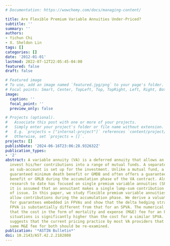 ```yaml
---
# Documentation: https://wowchemy.com/docs/managing-content/

title: Are Flexible Premium Variable Annuities Under-Priced?
subtitle: ''
summary: ''
authors:
- Yichun Chi
- X. Sheldon Lin
tags: []
categories: []
date: '2012-01-01'
lastmod: 2022-07-12T22:05:45-04:00
featured: false
draft: false

# Featured image
# To use, add an image named `featured.jpg/png` to your page's folder.
# Focal points: Smart, Center, TopLeft, Top, TopRight, Left, Right, BottomLeft, Bottom, BottomRight.
image:
  caption: ''
  focal_point: ''
  preview_only: false

# Projects (optional).
#   Associate this post with one or more of your projects.
#   Simply enter your project's folder or file name without extension.
#   E.g. `projects = ["internal-project"]` references `content/project/deep-learning/index.md`.
#   Otherwise, set `projects = []`.
projects: []
publishDate: '2024-06-16T23:06:28.932632Z'
publication_types:
- '2'
abstract: A variable annuity (VA) is a deferred annuity that allows an annuitant to
  invest his/her contributions into a range of mutual funds. A separate account termed
  as sub-account is set up for the investment. Unlike a mutual fund, a VA offers a
  guaranteed minimum death benefit or GMDB and often offers a guaranteed minimum living
  benefit or GMLB during the accumulation phase of the VA contract. Almost all the
  research to date has focused on single premium variable annuities (SPVAs), i.e.
  it is assumed that an annuitant makes a single lump-sum contribution at the time
  of issue. In this paper, we study flexible premium variable annuities (FPVAs) that
  allow contributions during the accumulation phase. We derive a valuation formula
  for guarantees embedded in FPVAs and show that the delta hedging strategy for an
  FPVA is substantially different from that for an SPVA. The numerical examples illustrate
  that the cost in the form of mortality and expense (M&E) fee for an FPVA in many
  situations is significantly higher than the cost for a similar SPVA. This finding
  suggests that the current pricing practice by most VA providers that charges the
  same M&E fee for both should be re-examined.
publication: '*ASTIN Bulletin*'
doi: 10.2143/AST.42.2.2182808
---
```

